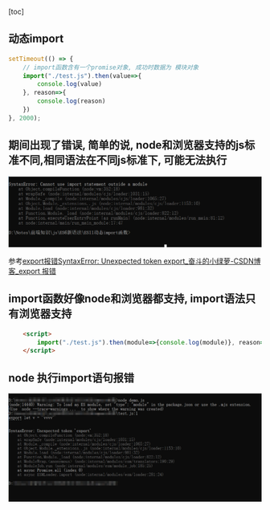 [toc]

## 动态import

```javascript
setTimeout(() => {
    // import函数含有一个promise对象, 成功时数据为 模块对象
    import("./test.js").then(value=>{
        console.log(value)
    }, reason=>{
        console.log(reason)
    })
}, 2000);
```



## 期间出现了错误, 简单的说, node和浏览器支持的js标准不同,相同语法在不同js标准下, 可能无法执行

![](node不支持import语法.png)

参考[export报错SyntaxError: Unexpected token export_奋斗的小绿萝-CSDN博客_export 报错](https://blog.csdn.net/weixin_40817115/article/details/81534819)



## import函数好像node和浏览器都支持, import语法只有浏览器支持

```html
    <script>
        import("./test.js").then(module=>{console.log(module)}, reason=>{console.log(reason)})
    </script>
```



## node 执行import语句报错

![](不同js标准的错误.png)